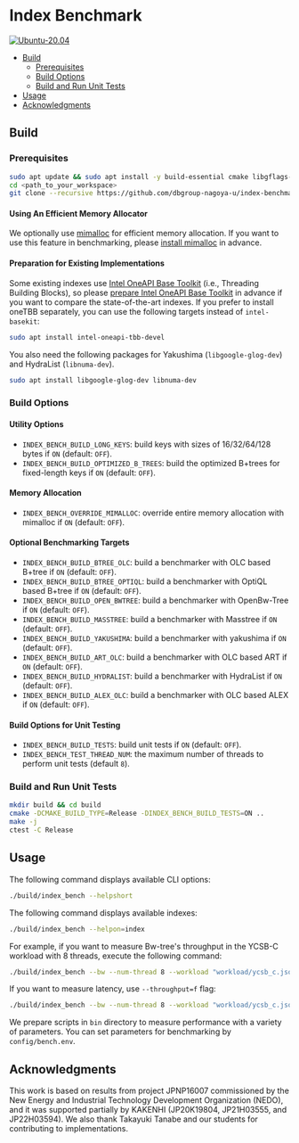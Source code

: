 # Index Benchmark

[![Ubuntu-20.04](https://github.com/dbgroup-nagoya-u/index-benchmark/actions/workflows/unit_tests.yaml/badge.svg)](https://github.com/dbgroup-nagoya-u/index-benchmark/actions/workflows/unit_tests.yaml)

- [Build](#build)
    - [Prerequisites](#prerequisites)
    - [Build Options](#build-options)
    - [Build and Run Unit Tests](#build-and-run-unit-tests)
- [Usage](#usage)
- [Acknowledgments](#acknowledgments)

## Build

### Prerequisites

```bash
sudo apt update && sudo apt install -y build-essential cmake libgflags-dev
cd <path_to_your_workspace>
git clone --recursive https://github.com/dbgroup-nagoya-u/index-benchmark.git
```

#### Using An Efficient Memory Allocator

We optionally use [mimalloc](https://github.com/microsoft/mimalloc) for efficient memory allocation. If you want to use this feature in benchmarking, please [install mimalloc](https://github.com/microsoft/mimalloc#macos-linux-bsd-etc) in advance.

#### Preparation for Existing Implementations

Some existing indexes use [Intel OneAPI Base Toolkit](https://www.intel.com/content/www/us/en/developer/tools/oneapi/base-toolkit.html) (i.e., Threading Building Blocks), so please [prepare Intel OneAPI Base Toolkit](https://www.intel.com/content/www/us/en/developer/tools/oneapi/base-toolkit-download.html?operatingsystem=linux&distributions=aptpackagemanager) in advance if you want to compare the state-of-the-art indexes. If you prefer to install oneTBB separately, you can use the following targets instead of `intel-basekit`:

```bash
sudo apt install intel-oneapi-tbb-devel
```

You also need the following packages for Yakushima (`libgoogle-glog-dev`) and HydraList (`libnuma-dev`).

```bash
sudo apt install libgoogle-glog-dev libnuma-dev
```

### Build Options

#### Utility Options

- `INDEX_BENCH_BUILD_LONG_KEYS`: build keys with sizes of 16/32/64/128 bytes if `ON` (default: `OFF`).
- `INDEX_BENCH_BUILD_OPTIMIZED_B_TREES`: build the optimized B+trees for fixed-length keys if `ON` (default: `OFF`).

#### Memory Allocation

- `INDEX_BENCH_OVERRIDE_MIMALLOC`: override entire memory allocation with mimalloc if `ON` (default: `OFF`).

#### Optional Benchmarking Targets

- `INDEX_BENCH_BUILD_BTREE_OLC`: build a benchmarker with OLC based B+tree if `ON` (default: `OFF`).
- `INDEX_BENCH_BUILD_BTREE_OPTIQL`: build a benchmarker with OptiQL based B+tree if `ON` (default: `OFF`).
- `INDEX_BENCH_BUILD_OPEN_BWTREE`: build a benchmarker with OpenBw-Tree if `ON` (default: `OFF`).
- `INDEX_BENCH_BUILD_MASSTREE`: build a benchmarker with Masstree if `ON` (default: `OFF`).
- `INDEX_BENCH_BUILD_YAKUSHIMA`: build a benchmarker with yakushima if `ON` (default: `OFF`).
- `INDEX_BENCH_BUILD_ART_OLC`: build a benchmarker with OLC based ART if `ON` (default: `OFF`).
- `INDEX_BENCH_BUILD_HYDRALIST`: build a benchmarker with HydraList if `ON` (default: `OFF`).
- `INDEX_BENCH_BUILD_ALEX_OLC`: build a benchmarker with OLC based ALEX if `ON` (default: `OFF`).

#### Build Options for Unit Testing

- `INDEX_BENCH_BUILD_TESTS`: build unit tests if `ON` (default: `OFF`).
- `INDEX_BENCH_TEST_THREAD_NUM`: the maximum number of threads to perform unit tests (default `8`).

### Build and Run Unit Tests

```bash
mkdir build && cd build
cmake -DCMAKE_BUILD_TYPE=Release -DINDEX_BENCH_BUILD_TESTS=ON ..
make -j
ctest -C Release
```

## Usage

The following command displays available CLI options:

```bash
./build/index_bench --helpshort
```

The following command displays available indexes:

```bash
./build/index_bench --helpon=index
```

For example, if you want to measure Bw-tree's throughput in the YCSB-C workload with 8 threads, execute the following command:

```bash
./build/index_bench --bw --num-thread 8 --workload "workload/ycsb_c.json"
```

If you want to measure latency, use `--throughput=f` flag:

```bash
./build/index_bench --bw --num-thread 8 --workload "workload/ycsb_c.json" --throughput=f
```

We prepare scripts in `bin` directory to measure performance with a variety of parameters. You can set parameters for benchmarking by `config/bench.env`.

## Acknowledgments

This work is based on results from project JPNP16007 commissioned by the New Energy and Industrial Technology Development Organization (NEDO), and it was supported partially by KAKENHI (JP20K19804, JP21H03555, and JP22H03594). We also thank Takayuki Tanabe and our students for contributing to implementations.
